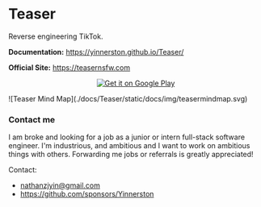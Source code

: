 # Teaser

Reverse engineering TikTok.

**Documentation:** https://yinnerston.github.io/Teaser/

**Official Site:** https://teasernsfw.com

<p align="center">
    <a href='https://play.google.com/store/apps/details?id=com.yinnerston.teaser&pcampaignid=pcampaignidMKT-Other-global-all-co-prtnr-py-PartBadge-Mar2515-1'>
        <img alt='Get it on Google Play' src='https://play.google.com/intl/en_us/badges/static/images/badges/en_badge_web_generic.png'/>
    </a>
</p>
![Teaser Mind Map](./docs/Teaser/static/docs/img/teasermindmap.svg)


### Contact me
I am broke and looking for a job as a junior or intern full-stack software engineer.
I'm industrious, and ambitious and I want to work on ambitious things with others.
Forwarding me jobs or referrals is greatly appreciated!

Contact:
- nathanzjyin@gmail.com
- https://github.com/sponsors/Yinnerston
